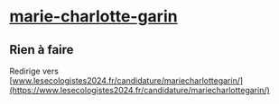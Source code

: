 # [marie-charlotte-garin](https://nouveau-front-populaire-legislatives-2024.fr/marie-charlotte-garin)

## Rien à faire
Redirige vers [www.lesecologistes2024.fr/candidature/mariecharlottegarin/](https://www.lesecologistes2024.fr/candidature/mariecharlottegarin/)